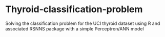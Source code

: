 # Thyroid-classification-problem

Solving the classification problem for the UCI thyroid dataset using R and associated RSNNS package with a simple Perceptron/ANN model
